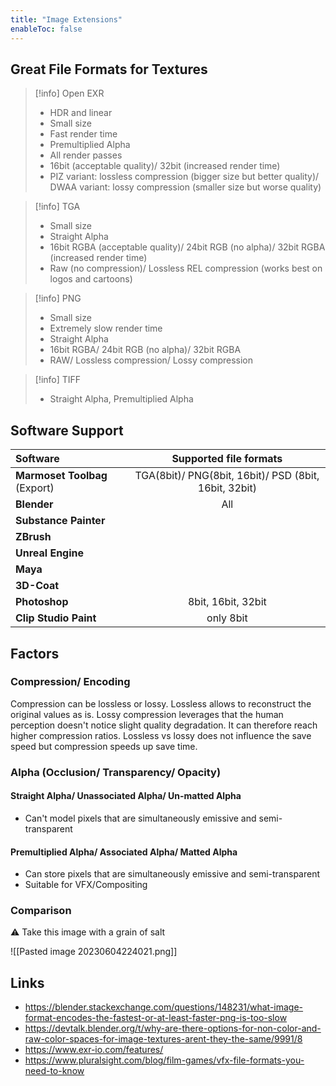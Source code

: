 ```yaml
---
title: "Image Extensions"
enableToc: false
---
```


## Great File Formats for Textures

>[!info] Open EXR
>
>- HDR and linear
>- Small size
>- Fast render time
>- Premultiplied Alpha
>- All render passes
>- 16bit (acceptable quality)/ 32bit (increased render time) 
>- PIZ variant: lossless compression (bigger size but better quality)/ DWAA variant: lossy compression (smaller size but worse quality)

>[!info] TGA
>
>- Small size
>- Straight Alpha
>- 16bit RGBA (acceptable quality)/ 24bit RGB (no alpha)/ 32bit RGBA (increased render time) 
>- Raw (no compression)/ Lossless REL compression (works best on logos and cartoons)

>[!info] PNG
>
>- Small size
>- Extremely slow render time
>- Straight Alpha
>- 16bit RGBA/ 24bit RGB (no alpha)/ 32bit RGBA
>- RAW/ Lossless compression/ Lossy compression

>[!info] TIFF
>
>- Straight Alpha, Premultiplied Alpha

## Software Support

|Software|Supported file formats
|:--|:-:
|**Marmoset Toolbag** (Export)|TGA(8bit)/ PNG(8bit, 16bit)/ PSD (8bit, 16bit, 32bit)
|**Blender**|All
|**Substance Painter**|
|**ZBrush**|
|**Unreal Engine**|
|**Maya**|
|**3D-Coat**|
|**Photoshop**|8bit, 16bit, 32bit
|**Clip Studio Paint**| only 8bit

## Factors


### Compression/ Encoding
Compression can be lossless or lossy. Lossless allows to reconstruct the original values as is. Lossy compression leverages that the human perception doesn't notice slight quality degradation. It can therefore reach higher compression ratios. Lossless vs lossy does not influence the save speed but compression speeds up save time. 

### Alpha (Occlusion/ Transparency/ Opacity)
#### Straight Alpha/ Unassociated Alpha/ Un-matted Alpha
- Can't model pixels that are simultaneously emissive and semi-transparent

#### Premultiplied Alpha/ Associated Alpha/ Matted Alpha
- Can store pixels that are simultaneously emissive and semi-transparent
- Suitable for VFX/Compositing

### Comparison
⚠ Take this image with a grain of salt

![[Pasted image 20230604224021.png]]

## Links
- https://blender.stackexchange.com/questions/148231/what-image-format-encodes-the-fastest-or-at-least-faster-png-is-too-slow
- https://devtalk.blender.org/t/why-are-there-options-for-non-color-and-raw-color-spaces-for-image-textures-arent-they-the-same/9991/8
- https://www.exr-io.com/features/
- https://www.pluralsight.com/blog/film-games/vfx-file-formats-you-need-to-know